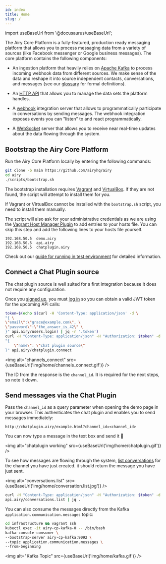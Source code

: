 ```yaml
---
id: index
title: Home
slug: /
---
```


import useBaseUrl from '@docusaurus/useBaseUrl';

The Airy Core Platform is a fully-featured, production ready messaging platform
that allows you to process messaging data from a variety of sources (like
Facebook messenger or Google business messages). The core platform contains the
following components:

- An ingestion platform that heavily relies on [Apache
  Kafka](https://kafka.apache.org) to process incoming webhook data from
  different sources. We make sense of the data and reshape it into source
  independent contacts, conversations, and messages (see our
  [glossary](glossary.md) for formal definitions).

- An [HTTP API](api/http.md) that allows you to manage the data sets the
  platform handles.

- A [webhook](api/webhook) integration server that allows to programmatically
  participate in conversations by sending messages. The webhook integration
  exposes events you can "listen" to and react programmatically.

- A [WebSocket](api/websocket) server that allows you to receive near real-time
  updates about the data flowing through the system.

## Bootstrap the Airy Core Platform

Run the Airy Core Platform locally by entering the following commands:

```bash
git clone -b main https://github.com/airyhq/airy
cd airy
./scripts/bootstrap.sh
```

The bootstrap installation requires
[Vagrant](https://www.vagrantup.com/downloads) and
[VirtualBox](https://www.virtualbox.org/wiki/Downloads). If they are not found,
the script will attempt to install them for you.

If Vagrant or VirtualBox cannot be installed with the `bootstrap.sh` script, you
need to install them manually.

The script will also ask for your administrative credentials as we are using the
[Vagrant Host Manager
Plugin](https://github.com/devopsgroup-io/vagrant-hostmanager) to add entries to
your hosts file. You can skip this step and add the following lines to your
hosts file yourself.

```
192.168.50.5  demo.airy
192.168.50.5  api.airy
192.168.50.5  chatplugin.airy
```

Check out our [guide for running in test environment](guides/airy-core-in-test-env.md) for detailed information.

## Connect a Chat Plugin source

The chat plugin source is well suited for a first integration because it does
not require any configuration.

Once you [signed up](api/http#signup), you must [log in](api/http#login) so you
can obtain a valid JWT token for the upcoming API calls:

```bash
token=$(echo $(curl -H 'Content-Type: application/json' -d \
"{ \
\"email\":\"grace@example.com\", \
\"password\":\"the_answer_is_42\" \
}" api.airy/users.login) | jq -r '.token')
curl -H "Content-Type: application/json" -H "Authorization: $token" -d \
"{
    \"name\": \"chat plugin source\"
}" api.airy/chatplugin.connect
```

<img alt="channels_connect" src={useBaseUrl('img/home/channels_connect.gif')} />

The ID from the response is the `channel_id`. It is required for
the next steps, so note it down.

## Send messages via the Chat Plugin

Pass the `channel_id` as a query parameter when opening the demo page in your
browser. This authenticates the chat plugin and enables you to send messages
immediately:

```
http://chatplugin.airy/example.html?channel_id=<channel_id>
```

You can now type a message in the text box and send it 🎉

<img alt="chatplugin working" src={useBaseUrl('img/home/chatplugin.gif')} />

To see how messages are flowing through the system, [list
conversations](api/http.md#list-conversations) for the channel you have just created.
it should return the message you have just sent.

<img alt="conversations.list" src={useBaseUrl('img/home/conversation.list.jpg')} />

```bash
curl -H "Content-Type: application/json" -H "Authorization: $token" -d "{}" \
api.airy/conversations.list | jq .
```

You can also consume the messages directly from the Kafka
`application.communication.messages` topic:

```bash
cd infrastructure && vagrant ssh
kubectl exec -it airy-cp-kafka-0 -- /bin/bash
kafka-console-consumer \
--bootstrap-server airy-cp-kafka:9092 \
--topic application.communication.messages \
--from-beginning
```

<img alt="Kafka Topic" src={useBaseUrl('img/home/kafka.gif')} />
